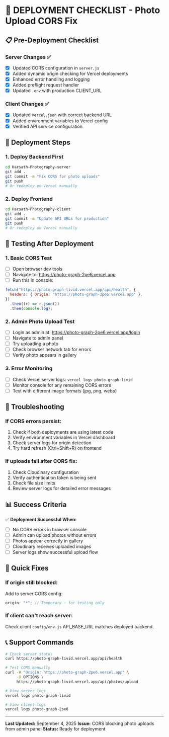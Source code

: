 # 🚀 DEPLOYMENT CHECKLIST - Photo Upload CORS Fix

## 📋 Pre-Deployment Checklist

### Server Changes ✅

- [x] Updated CORS configuration in `server.js`
- [x] Added dynamic origin checking for Vercel deployments
- [x] Enhanced error handling and logging
- [x] Added preflight request handler
- [x] Updated `.env` with production CLIENT_URL

### Client Changes ✅

- [x] Updated `vercel.json` with correct backend URL
- [x] Added environment variables to Vercel config
- [x] Verified API service configuration

## 🚀 Deployment Steps

### 1. Deploy Backend First

```bash
cd Harsath-Photography-server
git add .
git commit -m "Fix CORS for photo uploads"
git push
# Or redeploy on Vercel manually
```

### 2. Deploy Frontend

```bash
cd Harsath-Photography-client
git add .
git commit -m "Update API URLs for production"
git push
# Or redeploy on Vercel manually
```

## 🧪 Testing After Deployment

### 1. Basic CORS Test

- [ ] Open browser dev tools
- [ ] Navigate to: https://photo-graph-2pe6.vercel.app
- [ ] Run this in console:

```javascript
fetch("https://photo-graph-livid.vercel.app/api/health", {
  headers: { Origin: "https://photo-graph-2pe6.vercel.app" },
})
  .then((r) => r.json())
  .then(console.log);
```

### 2. Admin Photo Upload Test

- [ ] Login as admin at: https://photo-graph-2pe6.vercel.app/login
- [ ] Navigate to admin panel
- [ ] Try uploading a photo
- [ ] Check browser network tab for errors
- [ ] Verify photo appears in gallery

### 3. Error Monitoring

- [ ] Check Vercel server logs: `vercel logs photo-graph-livid`
- [ ] Monitor console for any remaining CORS errors
- [ ] Test with different image formats (jpg, png, webp)

## 🐛 Troubleshooting

### If CORS errors persist:

1. Check if both deployments are using latest code
2. Verify environment variables in Vercel dashboard
3. Check server logs for origin detection
4. Try hard refresh (Ctrl+Shift+R) on frontend

### If uploads fail after CORS fix:

1. Check Cloudinary configuration
2. Verify authentication token is being sent
3. Check file size limits
4. Review server logs for detailed error messages

## 📊 Success Criteria

✅ **Deployment Successful When:**

- [ ] No CORS errors in browser console
- [ ] Admin can upload photos without errors
- [ ] Photos appear correctly in gallery
- [ ] Cloudinary receives uploaded images
- [ ] Server logs show successful upload flow

## 🔧 Quick Fixes

### If origin still blocked:

Add to server CORS config:

```javascript
origin: "*"; // Temporary - for testing only
```

### If client can't reach server:

Check client `config/env.js` API_BASE_URL matches deployed backend.

## 📞 Support Commands

```bash
# Check server status
curl https://photo-graph-livid.vercel.app/api/health

# Test CORS manually
curl -H "Origin: https://photo-graph-2pe6.vercel.app" \
     -X OPTIONS \
     https://photo-graph-livid.vercel.app/api/photos/upload

# View server logs
vercel logs photo-graph-livid

# View client logs
vercel logs photo-graph-2pe6
```

---

**Last Updated:** September 4, 2025
**Issue:** CORS blocking photo uploads from admin panel
**Status:** Ready for deployment
